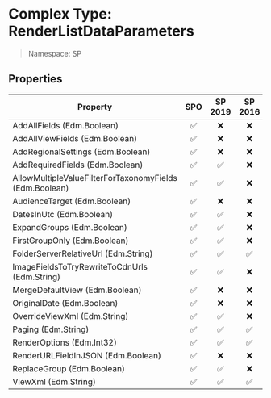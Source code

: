 # Complex Type: RenderListDataParameters

> Namespace: SP

## Properties

Property | SPO | SP 2019 | SP 2016 | SP 2013
----------|:---:|:-------:|:-------:|:-------:
AddAllFields (Edm.Boolean) | ✅ | ❌ | ❌ | ❌
AddAllViewFields (Edm.Boolean) | ✅ | ❌ | ❌ | ❌
AddRegionalSettings (Edm.Boolean) | ✅ | ❌ | ❌ | ❌
AddRequiredFields (Edm.Boolean) | ✅ | ✅ | ❌ | ❌
AllowMultipleValueFilterForTaxonomyFields (Edm.Boolean) | ✅ | ✅ | ❌ | ❌
AudienceTarget (Edm.Boolean) | ✅ | ❌ | ❌ | ❌
DatesInUtc (Edm.Boolean) | ✅ | ✅ | ❌ | ❌
ExpandGroups (Edm.Boolean) | ✅ | ✅ | ❌ | ❌
FirstGroupOnly (Edm.Boolean) | ✅ | ✅ | ❌ | ❌
FolderServerRelativeUrl (Edm.String) | ✅ | ✅ | ✅ | ❌
ImageFieldsToTryRewriteToCdnUrls (Edm.String) | ✅ | ✅ | ❌ | ❌
MergeDefaultView (Edm.Boolean) | ✅ | ❌ | ❌ | ❌
OriginalDate (Edm.Boolean) | ✅ | ❌ | ❌ | ❌
OverrideViewXml (Edm.String) | ✅ | ✅ | ❌ | ❌
Paging (Edm.String) | ✅ | ✅ | ✅ | ❌
RenderOptions (Edm.Int32) | ✅ | ✅ | ✅ | ❌
RenderURLFieldInJSON (Edm.Boolean) | ✅ | ❌ | ❌ | ❌
ReplaceGroup (Edm.Boolean) | ✅ | ✅ | ❌ | ❌
ViewXml (Edm.String) | ✅ | ✅ | ✅ | ❌